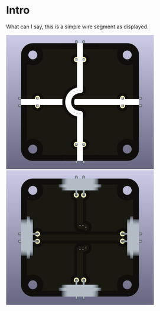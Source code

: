 # Intro  
What can I say, this is a simple wire segment as displayed.

<img src="wire-bridge_blank_TOP.png" alt="Circuit Diagram" width="400"> <img src="wire-bridge_blank_BOTTOM.png" alt="Circuit Diagram" width="400">
